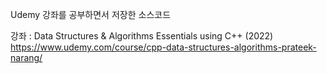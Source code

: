 Udemy 강좌를 공부하면서 저장한 소스코드

강좌 : Data Structures & Algorithms Essentials using C++ (2022)
https://www.udemy.com/course/cpp-data-structures-algorithms-prateek-narang/